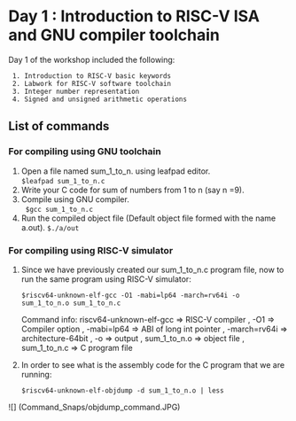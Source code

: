 # Day 1 : Introduction to RISC-V ISA and GNU compiler toolchain

Day 1 of the workshop included the following:
     
     1. Introduction to RISC-V basic keywords
     2. Labwork for RISC-V software toolchain
     3. Integer number representation
     4. Signed and unsigned arithmetic operations
     
    
## List of commands
### For compiling using GNU toolchain

1. Open a file named sum_1_to_n. using leafpad editor.  
     `$leafpad sum_1_to_n.c`   
2. Write your C code for sum of numbers from 1 to  n (say n =9).
3. Compile using GNU compiler.   
    ` $gcc sum_1_to_n.c`   
4. Run the compiled object file (Default object file formed with the name a.out).
     `$./a/out`


### For compiling using RISC-V simulator

1. Since we have previously created our sum_1_to_n.c program file, now to run the same program using RISC-V simulator:

   `$riscv64-unknown-elf-gcc -O1 -mabi=lp64 -march=rv64i -o sum_1_to_n.o sum_1_to_n.c`
   
    Command info: riscv64-unknown-elf-gcc => RISC-V compiler  , -O1 => Compiler option  , -mabi=lp64 => ABI of long int pointer  , -march=rv64i => architecture-64bit , -o => output ,  sum_1_to_n.o => object file , sum_1_to_n.c => C program file
    
2. In order to see what is the assembly code for the C program that we are running:

   `$riscv64-unknown-elf-objdump -d sum_1_to_n.o | less`
   
![] (Command_Snaps/objdump_command.JPG)

 

